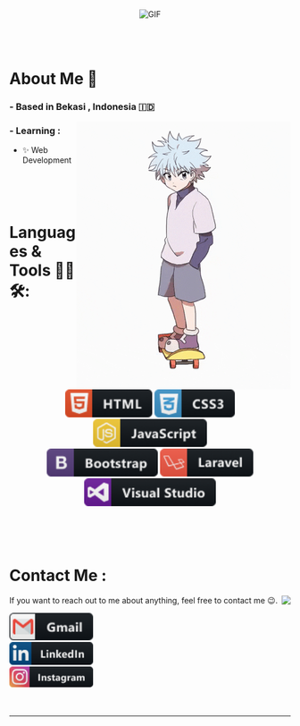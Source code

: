 
<div align="center">
<img width="1000" alt="GIF" align="center" src="https://github.com/anggario21/anggario21/blob/main/assets/gif/hello.gif">
</div>

</br>
</br>
</br>


# About Me 💬 

### - Based in Bekasi , Indonesia 🇮🇩

<img alt="GIF" align="right" src="https://github.com/anggario21/anggario21/blob/main/assets/gif/killua.gif">

### - Learning :
- ✨ Web Development

</br>
</br>
</br>



# Languages & Tools 👨‍💻 🛠:
</br>

<p align="center">

<!-- For more icons please follow  https://github.com/MikeCodesDotNET/ColoredBadges -->
  
<img src="https://github.com/anggario21/anggario21/blob/main/assets/html.png" alt="html" height="50">
<img src="https://github.com/anggario21/anggario21/blob/main/assets/css3.png" alt="css" height="50">
<img src="https://github.com/anggario21/anggario21/blob/main/assets/js.png" alt="js" height="50">
</br>
<img src="https://github.com/anggario21/anggario21/blob/main/assets/bootstrap.png" alt="bootstrap" height="50">
<img src="https://github.com/anggario21/anggario21/blob/main/assets/laravel.png" alt="laravel" height="50">
</br>
<img src="https://github.com/anggario21/anggario21/blob/main/assets/visualstudio.png" alt="vscode" height="50">
</p>
</br>
</br>
</br>



# Contact Me :

<p>

<img align="right" src="https://github-readme-stats.vercel.app/api?username=anggario21&&show_icons=true&theme=radical"/>

If you want to reach out to me about anything, feel free to contact me 😉.

<a href="mailto:anggario_21@gmail.com">
  <img src="https://github.com/anggario21/anggario21/blob/main/assets/gmail.png" alt="gmail" width="150">
</a>
</br>
<a href="https://www.linkedin.com/in/cristmas-anggario-ipb/">
  <img src="https://github.com/anggario21/anggario21/blob/main/assets/linkedin.png" alt="linkedin" width="150">
</a>
</br>
<a href="https://www.instagram.com/anggario_/?hl=id">
  <img src="https://github.com/anggario21/anggario21/blob/main/assets/instagram.png" alt="ig" width="150">
</a>
</br>
</br>
</br>
</a>


*************

